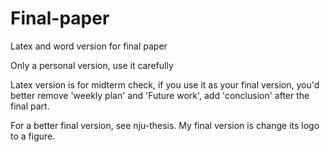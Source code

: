# Final-paper
Latex and word version for final paper

Only a personal version, use it carefully

Latex version is for midterm check, if you use it as your final version, you'd better remove 'weekly plan' and 'Future work', add 'conclusion' after the final part.

For a better final version, see nju-thesis. My final version is change its logo to a figure.
